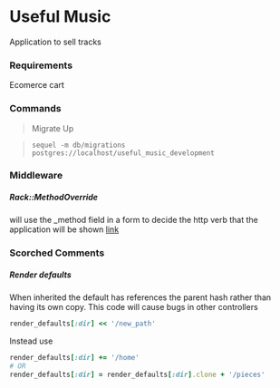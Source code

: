 Useful Music
============

Application to sell tracks

### Requirements

Ecomerce cart

### Commands

> Migrate Up

> `sequel -m db/migrations postgres://localhost/useful_music_development`

### Middleware

##### Rack::MethodOverride
will use the _method field in a form to decide the http verb that the application will be shown
[link](http://stackoverflow.com/questions/5166484/sending-a-delete-request-from-sinatra)

### Scorched Comments

##### Render defaults
When inherited the default has references the parent hash rather than having its own copy.
This code will cause bugs in other controllers

```rb
render_defaults[:dir] << '/new_path'
```
Instead use

```rb
render_defaults[:dir] += '/home'
# OR
render_defaults[:dir] = render_defaults[:dir].clone + '/pieces'
```

